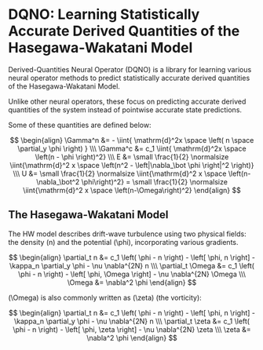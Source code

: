 # DQNO: Learning Statistically Accurate Derived Quantities of the Hasegawa-Wakatani Model

Derived-Quantities Neural Operator (DQNO) is a library for learning various neural operator methods to predict statistically accurate derived quantities of the Hasegawa-Wakatani Model.

Unlike other neural operators, these focus on predicting accurate derived quantities of the system instead of pointwise accurate state predictions.

Some of these quantities are defined below:

$$
\begin{align}
    \Gamma^n &= -     \iint{ \mathrm{d}^2x \space \left( n \space \partial_y \phi \right) }  \\\
    \Gamma^c &= c_1   \iint{ \mathrm{d}^2x \space \left(n - \phi \right)^2}  \\\
    E        &= \small \frac{1}{2} \normalsize \iint{\mathrm{d}^2 x \space \left(n^2 - \left|\nabla_\bot \phi \right|^2 \right)}  \\\
    U        &= \small \frac{1}{2} \normalsize \iint{\mathrm{d}^2 x \space \left(n-\nabla_\bot^2  \phi\right)^2} = \small \frac{1}{2} \normalsize \iint{\mathrm{d}^2 x \space \left(n-\Omega\right)^2}
\end{align}
$$

## The Hasegawa-Wakatani Model

The HW model describes drift-wave turbulence using two physical fields: the density \(n\) and the potential \(\phi\), incorporating various gradients.

$$
\begin{align}
    \partial_t n &= c_1 \left( \phi - n \right)
                     - \left[ \phi, n \right]
                     - \kappa_n \partial_y \phi
                     - \nu \nabla^{2N} n
    \\\
    \partial_t \Omega &= c_1 \left( \phi - n \right)
                                      - \left[ \phi, \Omega \right]
                                      - \nu \nabla^{2N} \Omega
    \\\
    \Omega &= \nabla^2 \phi
\end{align}
$$

\(\Omega\) is also commonly written as \(\zeta\) (the vorticity):

$$
\begin{align}
    \partial_t n &= c_1 \left( \phi - n \right)
                     - \left[ \phi, n \right]
                     - \kappa_n \partial_y \phi
                     - \nu \nabla^{2N} n
    \\\
    \partial_t \zeta &= c_1 \left( \phi - n \right)
                                      - \left[ \phi, \zeta \right]
                                      - \nu \nabla^{2N} \zeta
    \\\
    \zeta &= \nabla^2 \phi
\end{align}
$$
